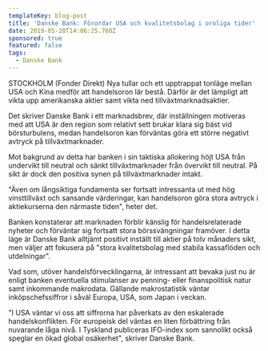 ```yaml
---
templateKey: blog-post
title: 'Danske Bank: Förordar USA och kvalitetsbolag i oroliga tider'
date: 2019-05-20T14:06:25.760Z
sponsored: true
featured: false
tags:
  - Danske Bank
---
```

STOCKHOLM (Fonder Direkt) Nya tullar och ett upptrappat tonläge mellan USA och Kina medför att handelsoron lär bestå. Därför är det lämpligt att vikta upp amerikanska aktier samt vikta ned tillväxtmarknadsaktier.



Det skriver Danske Bank i ett marknadsbrev, där inställningen motiveras med att USA är den region som relativt sett brukar klara sig bäst vid börsturbulens, medan handelsoron kan förväntas göra ett större negativt avtryck på tillväxtmarknader.



Mot bakgrund av detta har banken i sin taktiska allokering höjt USA från undervikt till neutral och sänkt tillväxtmarknader från övervikt till neutral. På sikt är dock den positiva synen på tillväxtmarknader intakt.



"Även om långsiktiga fundamenta ser fortsatt intressanta ut med hög vinsttillväxt och sansande värderingar, kan handelsoron göra stora avtryck i aktiekurserna den närmaste tiden", heter det.



Banken konstaterar att marknaden förblir känslig för handelsrelaterade nyheter och förväntar sig fortsatt stora börssvängningar framöver. I detta läge är Danske Bank alltjämt positivt inställt till aktier på tolv månaders sikt, men väljer att fokusera på "stora kvalitetsbolag med stabila kassaflöden och utdelningar".



Vad som, utöver handelsförvecklingarna, är intressant att bevaka just nu är enligt banken eventuella stimulanser av penning- eller finanspolitisk natur samt inkommande makrodata. Gällande makrostatistik väntar inköpschefssiffror i såväl Europa, USA, som Japan i veckan.



"I USA väntar vi oss att siffrorna har påverkats av den eskalerade handelskonflikten. För europeisk del väntas en liten förbättring från nuvarande låga nivå. I Tyskland publiceras IFO-index som sannolikt också speglar en ökad global osäkerhet", skriver Danske Bank.
